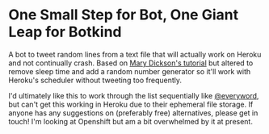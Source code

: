 # One Small Step for Bot, One Giant Leap for Botkind

A bot to tweet random lines from a text file that will actually work on Heroku and not continually crash. 
Based on [Mary Dickson's tutorial](http://marydickson.com/build-a-twitter-bot-with-python/) but altered to remove sleep time and add a random number generator so it'll work with Heroku's scheduler without tweeting too frequently.

I'd ultimately like this to work through the list sequentially like [@everyword](http://twitter.com/everyword), but can't get this working in Heroku due to their ephemeral file storage. If anyone has any suggestions on (preferably free) alternatives, please get in touch! I'm looking at Openshift but am a bit overwhelmed by it at present.